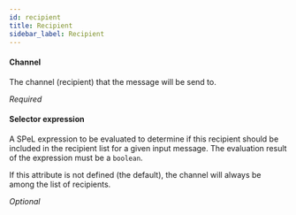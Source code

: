 ```yaml
---
id: recipient
title: Recipient
sidebar_label: Recipient
---
```

#### Channel
The channel (recipient) that the message will be send to.

<i>Required</i>

#### Selector expression
A SPeL expression to be evaluated to determine if this recipient should be included in the recipient list for a given input message. The evaluation result of the expression must be a <code>boolean</code>.

If this attribute is not defined (the default), the channel will always be among the list of recipients.

<i>Optional</i>

